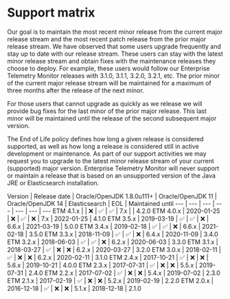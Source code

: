 # Support matrix

Our goal is to maintain the most recent minor release from the current major release stream and the most recent patch release from the prior major release stream. We have observed that some users upgrade frequently and stay up to date with our release stream. These users can stay with the latest minor release stream and obtain fixes with the maintenance releases they choose to deploy. For example, these users would follow our Enterprise Telemetry Monitor releases with 3.1.0, 3.1.1, 3.2.0, 3.2.1, etc. The prior minor of the current major release stream will be maintained for a maximum of three months after the release of the next minor.

For those users that cannot upgrade as quickly as we release we will provide bug fixes for the last minor of the prior major release. This last minor will be maintained until the release of the second subsequent major version.

The End of Life policy defines how long a given release is considered supported, as well as how long a release is considered still in active development or maintenance. As part of our support activities we may request you to upgrade to the latest minor release stream of your current (supported) major version. Enterprise Telemetry Monitor will never support or maintain a release that is based on an unsupported version of the Java JRE or Elasticsearch installation.

Version | Release date | Oracle/OpenJDK 1.8.0u111+ | Oracle/OpenJDK 11 | Oracle/OpenJDK 14 | Elasticsearch | EOL | Maintained until
--- | --- | --- | --- | --- | --- | ---
ETM 4.1.x |  | :x:                | :white_check_mark: | :white_check_mark: | 7.x   |  | 4.2.0
ETM 4.0.x | 2020-01-25 | :x:                | :white_check_mark: | :x: | 7.x   | 2022-01-25 | 4.1.0
ETM 3.5.x | 2019-03-19 | :white_check_mark: | :white_check_mark: | :x: | 6.6.x | 2021-03-19 | 5.0.0
ETM 3.4.x | 2019-02-18 | :white_check_mark: | :white_check_mark: | :x: | 6.6.x | 2021-02-18 | 3.5.0
ETM 3.3.x | 2018-11-09 | :white_check_mark: | :white_check_mark: | :x: | 6.4.x | 2020-11-09 | 3.4.0
ETM 3.2.x | 2018-06-03 | :white_check_mark: | :white_check_mark: | :x: | 6.2.x | 2020-06-03 | 3.3.0
ETM 3.1.x | 2018-03-27 | :white_check_mark: | :x:                | :x: | 6.2.x | 2020-03-27 | 3.2.0
ETM 3.0.x | 2018-02-11 | :white_check_mark: | :x:                | :x: | 6.2.x | 2020-02-11 | 3.1.0
ETM 2.4.x | 2017-10-21 | :white_check_mark: | :x:                | :x: | 5.6.x | 2019-10-21 | 4.0.0
ETM 2.3.x | 2017-07-31 | :white_check_mark: | :x:                | :x: | 5.5.x | 2019-07-31 | 2.4.0
ETM 2.2.x | 2017-07-02 | :white_check_mark: | :x:                | :x: | 5.4.x | 2019-07-02 | 2.3.0
ETM 2.1.x | 2017-02-19 | :white_check_mark: | :x:                | :x: | 5.2.x | 2019-02-19 | 2.2.0
ETM 2.0.x | 2016-12-18 | :white_check_mark: | :x:                | :x: | 5.1.x | 2018-12-18 | 2.1.0